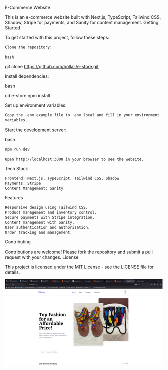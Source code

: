  E-Commerce Website

This is an e-commerce website built with Next.js, TypeScript,  Tailwind CSS, Shadow, Stripe for payments, and Sanity for content management.
Getting Started

To get started with this project, follow these steps:

    Clone the repository:

    bash

git clone https://github.com/hollali/e-store.git

Install dependencies:

bash

cd e-store
npm install

Set up environment variables:

    Copy the .env.example file to .env.local and fill in your environment variables.

Start the development server:

bash

    npm run dev

    Open http://localhost:3000 in your browser to see the website.

Tech Stack

    Frontend: Next.js, TypeScript, Tailwind CSS, Shadow
    Payments: Stripe
    Content Management: Sanity

Features

    Responsive design using Tailwind CSS.
    Product management and inventory control.
    Secure payments with Stripe integration.
    Content management with Sanity.
    User authentication and authorization.
    Order tracking and management.

Contributing

Contributions are welcome! Please fork the repository and submit a pull request with your changes.
License

This project is licensed under the MIT License - see the LICENSE file for details.

<img src="pic.png"/>

